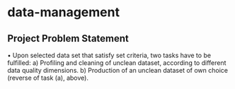 # data-management
## Project Problem Statement
• Upon selected data set that satisfy set criteria, two tasks have to be fulfilled:
a) Profiling and cleaning of unclean dataset, according to different data quality dimensions.
b) Production of an unclean dataset of own choice (reverse of task (a), above).
